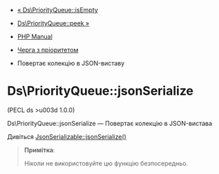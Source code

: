 - [« Ds\PriorityQueue::isEmpty](ds-priorityqueue.isempty.md)
- [Ds\PriorityQueue::peek »](ds-priorityqueue.peek.md)

- [PHP Manual](index.md)
- [Черга з пріоритетом](class.ds-priorityqueue.md)
- Повертає колекцію в JSON-виставу

# Ds\PriorityQueue::jsonSerialize

(PECL ds \>u003d 1.0.0)

Ds\PriorityQueue::jsonSerialize — Повертає колекцію в
JSON-вистава

Дивіться
[JsonSerializable::jsonSerialize()](jsonserializable.jsonserialize.md)

> **Примітка**:
>
> Ніколи не використовуйте цю функцію безпосередньо.

